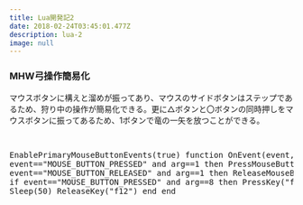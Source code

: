 ```yaml
---
title: Lua開発記2
date: 2018-02-24T03:45:01.477Z
description: lua-2
image: null
---
```

<h3>MHW弓操作簡易化</h3>
マウスボタンに構えと溜めが振ってあり、マウスのサイドボタンはステップであるため、狩り中の操作が簡易化できる。更に△ボタンと〇ボタンの同時押しをマウスボタンに振ってあるため、1ボタンで竜の一矢を放つことができる。
<pre>

EnablePrimaryMouseButtonEvents\(true\)
function OnEvent\(event, arg\)
	if event=="MOUSE\_BUTTON\_PRESSED" and arg==1 then
		PressMouseButton\(3\)
	elseif event=="MOUSE\_BUTTON\_RELEASED" and arg==1 then
		ReleaseMouseButton\(3\)
	end
	if event=="MOUSE\_BUTTON\_PRESSED" and arg==8 then
		PressKey\("f12"\)
		Sleep\(50\)
		ReleaseKey\("f12"\)	
	end
end
</pre>


